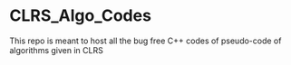 # CLRS_Algo_Codes
This repo is meant to host all the bug free C++ codes of pseudo-code of algorithms given in CLRS 
